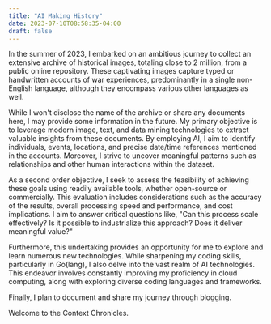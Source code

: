 ```yaml
---
title: "AI Making History"
date: 2023-07-10T08:58:35-04:00
draft: false
---
```


In the summer of 2023, I embarked on an ambitious journey to collect an extensive archive of historical images, totaling close to 2 million, from a public online repository. These captivating images capture typed or handwritten accounts of war experiences, predominantly in a single non-English language, although they encompass various other languages as well.

While I won't disclose the name of the archive or share any documents here, I may provide some information in the future. My primary objective is to leverage modern image, text, and data mining technologies to extract valuable insights from these documents. By employing AI, I aim to identify individuals, events, locations, and precise date/time references mentioned in the accounts. Moreover, I strive to uncover meaningful patterns such as relationships and other human interactions within the dataset.

As a second order objective, I seek to assess the feasibility of achieving these goals using readily available tools, whether open-source or commercially. This evaluation includes considerations such as the accuracy of the results, overall processing speed and performance, and cost implications. I aim to answer critical questions like, "Can this process scale effectively? Is it possible to industrialize this approach? Does it deliver meaningful value?"

Furthermore, this undertaking provides an opportunity for me to explore and learn numerous new technologies. While sharpening my coding skills, particularly in Go(lang), I also delve into the vast realm of AI technologies. This endeavor involves constantly improving my proficiency in cloud computing, along with exploring diverse coding languages and frameworks.

Finally, I plan to document and share my journey through blogging.

Welcome to the Context Chronicles.
